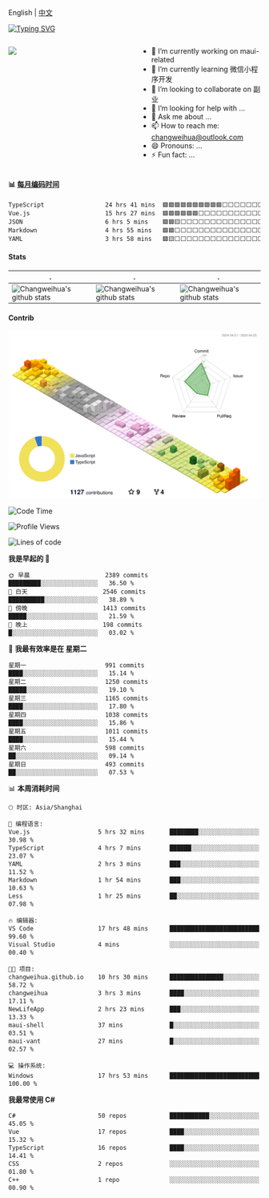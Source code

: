 English | [中文](README_CN.md)

[![Typing SVG](https://readme-typing-svg.herokuapp.com?color=%2336BCF7&center=true&vCenter=true&width=600&lines=Hi+there+👋,+I+am+Chang+Weihua;+Welcome+to+My+Profile!;Over+9+years+of+programming+experience;Always+learning+new+things+)](https://git.io/typing-svg)

<div style="display: grid;gap: 20px;grid-template-columns: repeat(auto-fit, minmax(240px, 1fr));">

[<img src="https://github-readme-stats.vercel.app/api?username=changweihua&show_icons=true&locale=cn" />](https://metrics.lecoq.io/changweihua#gh-light-mode-only)

<div>

- 🔭 I’m currently working on maui-related
- 🌱 I’m currently learning 微信小程序开发
- 👯 I’m looking to collaborate on 副业
- 🤔 I’m looking for help with ...
- 💬 Ask me about ...
- 📫 How to reach me: changweihua@outlook.com
- 😄 Pronouns: ...
- ⚡ Fun fact: ...

</div>

</div>

#### :bar_chart: [每月编码时间](https://github.com/changweihua/wakapi)

<!--START_SECTION:wakao-->

```txt
TypeScript                 24 hrs 41 mins  🟩🟩🟩🟩🟩🟩🟩🟩🟩🟩⬜⬜⬜⬜⬜⬜⬜⬜⬜⬜⬜⬜⬜⬜⬜   39.71 %
Vue.js                     15 hrs 27 mins  🟩🟩🟩🟩🟩🟩⬜⬜⬜⬜⬜⬜⬜⬜⬜⬜⬜⬜⬜⬜⬜⬜⬜⬜⬜   24.84 %
JSON                       6 hrs 5 mins    🟩🟩🟨⬜⬜⬜⬜⬜⬜⬜⬜⬜⬜⬜⬜⬜⬜⬜⬜⬜⬜⬜⬜⬜⬜   09.80 %
Markdown                   4 hrs 55 mins   🟩🟩⬜⬜⬜⬜⬜⬜⬜⬜⬜⬜⬜⬜⬜⬜⬜⬜⬜⬜⬜⬜⬜⬜⬜   07.91 %
YAML                       3 hrs 58 mins   🟩🟨⬜⬜⬜⬜⬜⬜⬜⬜⬜⬜⬜⬜⬜⬜⬜⬜⬜⬜⬜⬜⬜⬜⬜   06.38 %
```

<!--END_SECTION:wakao-->

#### Stats ####


| .                                                                                                                                            | .                                                                                                                                      | .                                                                                                                                                     |
| -------------------------------------------------------------------------------------------------------------------------------------------- | -------------------------------------------------------------------------------------------------------------------------------------- | ----------------------------------------------------------------------------------------------------------------------------------------------------- |
| ![Changweihua's github stats](https://github-readme-stats.vercel.app/api?username=changweihua&show_icons=true&theme=radical&hide_title=true) | ![Changweihua's github stats](https://github-readme-stats.vercel.app/api/top-langs/?username=changweihua&theme=radical&layout=compact) | ![Changweihua's github stats](https://github-readme-stats.vercel.app/api?username=changweihua&show_icons=true&theme=radical&include_all_commits=true) |


#### Contrib ####

<!--   profile-green-animate -->
![](./profile-3d-contrib/profile-south-season-animate.svg)

<!--START_SECTION:waka-->
![Code Time](http://img.shields.io/badge/Code%20Time-1%2C350%20hrs%206%20mins-blue)

![Profile Views](http://img.shields.io/badge/%E4%B8%AA%E4%BA%BA%E8%B5%84%E6%96%99%E8%A7%82%E7%9C%8B%E6%AC%A1%E6%95%B0-248-blue)

![Lines of code](https://img.shields.io/badge/%E4%BB%8E%E3%80%8CHello%20World%E3%80%8D%E8%B5%B7%E6%88%91%E5%B7%B2%E7%BB%8F%E5%86%99%E4%BA%86-24.0%20million%20%E8%A1%8C%E4%BB%A3%E7%A0%81-blue)

**我是早起的 🐤** 

```text
🌞 早晨                     2389 commits        █████████░░░░░░░░░░░░░░░░   36.50 % 
🌆 白天                     2546 commits        ██████████░░░░░░░░░░░░░░░   38.89 % 
🌃 傍晚                     1413 commits        █████░░░░░░░░░░░░░░░░░░░░   21.59 % 
🌙 晚上                     198 commits         █░░░░░░░░░░░░░░░░░░░░░░░░   03.02 % 
```
📅 **我最有效率是在 星期二** 

```text
星期一                      991 commits         ████░░░░░░░░░░░░░░░░░░░░░   15.14 % 
星期二                      1250 commits        █████░░░░░░░░░░░░░░░░░░░░   19.10 % 
星期三                      1165 commits        ████░░░░░░░░░░░░░░░░░░░░░   17.80 % 
星期四                      1038 commits        ████░░░░░░░░░░░░░░░░░░░░░   15.86 % 
星期五                      1011 commits        ████░░░░░░░░░░░░░░░░░░░░░   15.44 % 
星期六                      598 commits         ██░░░░░░░░░░░░░░░░░░░░░░░   09.14 % 
星期日                      493 commits         ██░░░░░░░░░░░░░░░░░░░░░░░   07.53 % 
```


📊 **本周消耗时间** 

```text
🕑︎ 时区: Asia/Shanghai

💬 编程语言: 
Vue.js                   5 hrs 32 mins       ████████░░░░░░░░░░░░░░░░░   30.98 % 
TypeScript               4 hrs 7 mins        ██████░░░░░░░░░░░░░░░░░░░   23.07 % 
YAML                     2 hrs 3 mins        ███░░░░░░░░░░░░░░░░░░░░░░   11.52 % 
Markdown                 1 hr 54 mins        ███░░░░░░░░░░░░░░░░░░░░░░   10.63 % 
Less                     1 hr 25 mins        ██░░░░░░░░░░░░░░░░░░░░░░░   07.98 % 

🔥 编辑器: 
VS Code                  17 hrs 48 mins      █████████████████████████   99.60 % 
Visual Studio            4 mins              ░░░░░░░░░░░░░░░░░░░░░░░░░   00.40 % 

🐱‍💻 项目: 
changweihua.github.io    10 hrs 30 mins      ███████████████░░░░░░░░░░   58.72 % 
changweihua              3 hrs 3 mins        ████░░░░░░░░░░░░░░░░░░░░░   17.11 % 
NewLifeApp               2 hrs 23 mins       ███░░░░░░░░░░░░░░░░░░░░░░   13.33 % 
maui-shell               37 mins             █░░░░░░░░░░░░░░░░░░░░░░░░   03.51 % 
maui-vant                27 mins             █░░░░░░░░░░░░░░░░░░░░░░░░   02.57 % 

💻 操作系统: 
Windows                  17 hrs 53 mins      █████████████████████████   100.00 % 
```

**我最常使用 C#** 

```text
C#                       50 repos            ███████████░░░░░░░░░░░░░░   45.05 % 
Vue                      17 repos            ████░░░░░░░░░░░░░░░░░░░░░   15.32 % 
TypeScript               16 repos            ████░░░░░░░░░░░░░░░░░░░░░   14.41 % 
CSS                      2 repos             ░░░░░░░░░░░░░░░░░░░░░░░░░   01.80 % 
C++                      1 repo              ░░░░░░░░░░░░░░░░░░░░░░░░░   00.90 % 
```




<!--END_SECTION:waka-->


<!-- ![](assets/Bottom_down.svg) -->
